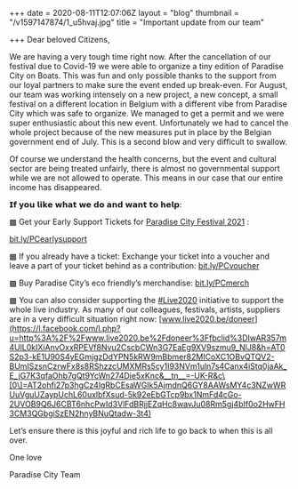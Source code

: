 +++
date = 2020-08-11T12:07:06Z
layout = "blog"
thumbnail = "/v1597147874/1_u5hvaj.jpg"
title = "Important update from our team"

+++
Dear beloved Citizens,

We are having a very tough time right now. After the cancellation of our festival due to Covid-19 we were able to organize a tiny edition of Paradise City on Boats. This was fun and only possible thanks to the support from our loyal partners to make sure the event ended up break-even. For August, our team was working intensely on a new project, a new concept, a small festival on a different location in Belgium with a different vibe from Paradise City which was safe to organize. We managed to get a permit and we were super enthusiastic about this new event. Unfortunately we had to cancel the whole project because of the new measures put in place by the Belgian government end of July. This is a second blow and very difficult to swallow.

Of course we understand the health concerns, but the event and cultural sector are being treated unfairly, there is almost no governmental support while we are not allowed to operate. This means in our case that our entire income has disappeared.

𝗜𝗳 𝘆𝗼𝘂 𝗹𝗶𝗸𝗲 𝘄𝗵𝗮𝘁 𝘄𝗲 𝗱𝗼 𝗮𝗻𝗱 𝘄𝗮𝗻𝘁 𝘁𝗼 𝗵𝗲𝗹𝗽:

▩ Get your Early Support Tickets for [Paradise City Festival 2021](https://www.facebook.com/events/544608079603530/?__cft__\[0\]=AZXPsAX_rJWiYI6Ms75d2oJ5TKormNu9iIYB6yS_pBWoDe5qzSR4DFYBhAH5yEIFsjefUF0SyclvrT6V9E88K4b3IyDF8neIoxsDL2-soC9ma6amslbzyM0c7bc3QYu0R9NjXSpVQlS5ynP_VTh-KWtSqQJOGajF-nEoAj7UvG6CEg&__tn__=-UK-R) :

[bit.ly/PCearlysupport](https://l.facebook.com/l.php?u=https%3A%2F%2Fbit.ly%2FPCearlysupport%3Ffbclid%3DIwAR0LeJQxnuwe5Oj4NUfaYA4llwKn8QB8_djZM3QZJpshqDg8r7NIvgWVuHU&h=AT0K4zsvPRf2AouvXUrMgW2OA_udJ2Lht_mInEySZVumwjaOkQDGymYhDrJ2BLnnOlh3lGS-9laz8Pqg4dv4mq69K4uZzF75J6uhbGFYbHsMa4ttrrgE6iDqXkeoxE0iyIniSpWJh9OIjE3GSjVrRhY&__tn__=-UK-R&c\[0\]=AT2ohfi27p3hgCz4lgRbCEsaWGIk5AjmdnQ6GY8AAWsMY4c3NZwWRUuVguUZaypUchL60uxlbfXsud-5k92eEbGTcp9bx1NmFd4cGo-2UVOB9Q6J6CBT6nhcPwId3VlFdBRjjEZqHc8wavJu08Rm5gj4bIf0o2HwFH3CM3QGbgiSzEN2hnyBNuQtadw-3t4)

▩ If you already have a ticket: Exchange your ticket into a voucher and leave a part of your ticket behind as a contribution: [bit.ly/PCvoucher](https://l.facebook.com/l.php?u=https%3A%2F%2Fbit.ly%2FPCvoucher%3Ffbclid%3DIwAR38IsOEjFNijGHl12XTVVmGjZxEhXGreIeHCKwHOru04IknhHxnsJ-Dbhc&h=AT14tTK6LLEpc9YdYwOwKBtQJCKjsH_95IMfrb50X63Gkx71HZZTmXh0WPqzYduUProYEczlqLGfmp5wgAh36F_abrba84vBbWb91a5IKF5ZH9TpWfmzb6QZZAzYei8fjDErgy8fB44Ep6PkC5UgYj0&__tn__=-UK-R&c\[0\]=AT2ohfi27p3hgCz4lgRbCEsaWGIk5AjmdnQ6GY8AAWsMY4c3NZwWRUuVguUZaypUchL60uxlbfXsud-5k92eEbGTcp9bx1NmFd4cGo-2UVOB9Q6J6CBT6nhcPwId3VlFdBRjjEZqHc8wavJu08Rm5gj4bIf0o2HwFH3CM3QGbgiSzEN2hnyBNuQtadw-3t4)

▩ Buy Paradise City’s eco friendly’s merchandise: [bit.ly/PCmerch](https://l.facebook.com/l.php?u=https%3A%2F%2Fbit.ly%2FPCmerch%3Ffbclid%3DIwAR3IhsvN-czPiFI9QHjRBesCn5ok0vgwgDfI10nTsdLrk8QB59Zht01K5xE&h=AT0MKoptNA6BHmjo8auHNIm_WwPILfw9Rysw1niRJHpRn7mcg1ieuqW-tC0rKbFqUkdmf7anT3YV5j7lUXB-LlIB2hHZzMqv0TLxhD_a7JCc65aYIwETPOvcGFTNJsAHRnQuLtfTJoOLw23_fImP2q4&__tn__=-UK-R&c\[0\]=AT2ohfi27p3hgCz4lgRbCEsaWGIk5AjmdnQ6GY8AAWsMY4c3NZwWRUuVguUZaypUchL60uxlbfXsud-5k92eEbGTcp9bx1NmFd4cGo-2UVOB9Q6J6CBT6nhcPwId3VlFdBRjjEZqHc8wavJu08Rm5gj4bIf0o2HwFH3CM3QGbgiSzEN2hnyBNuQtadw-3t4)

▩ You can also consider supporting the [#Live2020](https://www.facebook.com/hashtag/live2020?__eep__=6&__cft__\[0\]=AZXPsAX_rJWiYI6Ms75d2oJ5TKormNu9iIYB6yS_pBWoDe5qzSR4DFYBhAH5yEIFsjefUF0SyclvrT6V9E88K4b3IyDF8neIoxsDL2-soC9ma6amslbzyM0c7bc3QYu0R9NjXSpVQlS5ynP_VTh-KWtSqQJOGajF-nEoAj7UvG6CEg&__tn__=*NK-R) initiative to support the whole live industry. As many of our colleagues, festivals, artists, suppliers are in a very difficult situation right now: [www.live2020.be/doneer](https://l.facebook.com/l.php?u=http%3A%2F%2Fwww.live2020.be%2Fdoneer%3Ffbclid%3DIwAR357m4UlL0kIXiAnvOxxRPEVf8Nvu2CscbCWn3G7EaEg9XV9szmu9_NlJ8&h=AT0S2p3-kE1U90S4yEGmjgzDdYPN5kRW9mBbmer82MICoXC1OBvQTQV2-BUmISzsnCzrwFx8s8RShzzcUMXMRs5cy1I93NVm1uln7s4Canx4iStq0jaAk_E_jG7K3qfaOhb7gQt9YcWn274Die5xKnc&__tn__=-UK-R&c\[0\]=AT2ohfi27p3hgCz4lgRbCEsaWGIk5AjmdnQ6GY8AAWsMY4c3NZwWRUuVguUZaypUchL60uxlbfXsud-5k92eEbGTcp9bx1NmFd4cGo-2UVOB9Q6J6CBT6nhcPwId3VlFdBRjjEZqHc8wavJu08Rm5gj4bIf0o2HwFH3CM3QGbgiSzEN2hnyBNuQtadw-3t4)

Let’s ensure there is this joyful and rich life to go back to when this is all over.

One love

Paradise City Team